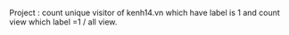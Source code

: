 Project : count unique visitor of kenh14.vn which have label is 1 and count view which label =1 / all view.
